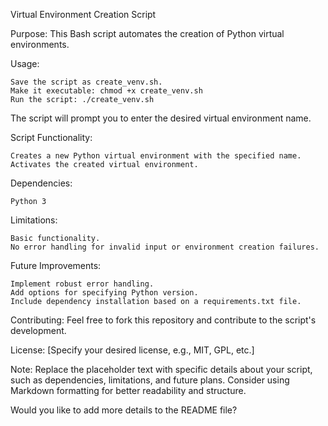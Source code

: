 Virtual Environment Creation Script

Purpose:
This Bash script automates the creation of Python virtual environments.

Usage:

    Save the script as create_venv.sh.
    Make it executable: chmod +x create_venv.sh
    Run the script: ./create_venv.sh

The script will prompt you to enter the desired virtual environment name.

Script Functionality:

    Creates a new Python virtual environment with the specified name.
    Activates the created virtual environment.

Dependencies:

    Python 3

Limitations:

    Basic functionality.
    No error handling for invalid input or environment creation failures.

Future Improvements:

    Implement robust error handling.
    Add options for specifying Python version.
    Include dependency installation based on a requirements.txt file.

Contributing:
Feel free to fork this repository and contribute to the script's development.

License:
[Specify your desired license, e.g., MIT, GPL, etc.]

Note: Replace the placeholder text with specific details about your script, such as dependencies, limitations, and future plans. Consider using Markdown formatting for better readability and structure.

Would you like to add more details to the README file?
